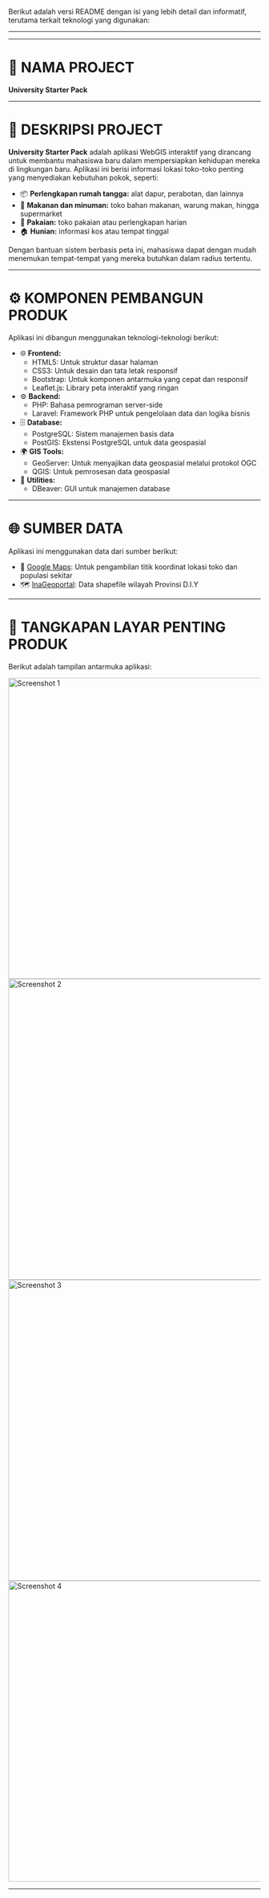 Berikut adalah versi README dengan isi yang lebih detail dan informatif, terutama terkait teknologi yang digunakan:  

---

<hr>  

<h1>📌 NAMA PROJECT</h1>  
<p><strong>University Starter Pack</strong></p>  

<hr>  

<h1>📖 DESKRIPSI PROJECT</h1>  
<p>
<strong>University Starter Pack</strong> adalah aplikasi WebGIS interaktif yang dirancang untuk membantu mahasiswa baru dalam mempersiapkan kehidupan mereka di lingkungan baru.  
Aplikasi ini berisi informasi lokasi toko-toko penting yang menyediakan kebutuhan pokok, seperti:  
<ul>
  <li>📦 <strong>Perlengkapan rumah tangga:</strong> alat dapur, perabotan, dan lainnya</li>
  <li>🍴 <strong>Makanan dan minuman:</strong> toko bahan makanan, warung makan, hingga supermarket</li>
  <li>👕 <strong>Pakaian:</strong> toko pakaian atau perlengkapan harian</li>
  <li>🏠 <strong>Hunian:</strong> informasi kos atau tempat tinggal</li>
</ul>  
Dengan bantuan sistem berbasis peta ini, mahasiswa dapat dengan mudah menemukan tempat-tempat yang mereka butuhkan dalam radius tertentu.  
</p>  

<hr>  

<h1>⚙️ KOMPONEN PEMBANGUN PRODUK</h1>  
<p>Aplikasi ini dibangun menggunakan teknologi-teknologi berikut:</p>  
<ul>  
  <li>🌐 <strong>Frontend:</strong>  
    <ul>
      <li>HTML5: Untuk struktur dasar halaman</li>
      <li>CSS3: Untuk desain dan tata letak responsif</li>
      <li>Bootstrap: Untuk komponen antarmuka yang cepat dan responsif</li>
      <li>Leaflet.js: Library peta interaktif yang ringan</li>
    </ul>
  </li>  
  <li>⚙️ <strong>Backend:</strong>  
    <ul>
      <li>PHP: Bahasa pemrograman server-side</li>
      <li>Laravel: Framework PHP untuk pengelolaan data dan logika bisnis</li>
    </ul>
  </li>  
  <li>🗄️ <strong>Database:</strong>  
    <ul>
      <li>PostgreSQL: Sistem manajemen basis data</li>
      <li>PostGIS: Ekstensi PostgreSQL untuk data geospasial</li>
    </ul>
  </li>  
  <li>🌍 <strong>GIS Tools:</strong>  
    <ul>
      <li>GeoServer: Untuk menyajikan data geospasial melalui protokol OGC</li>
      <li>QGIS: Untuk pemrosesan data geospasial</li>
    </ul>
  </li>  
  <li>🔧 <strong>Utilities:</strong>  
    <ul>
      <li>DBeaver: GUI untuk manajemen database</li>
    </ul>
  </li>  
</ul>  

<hr>  

<h1>🌐 SUMBER DATA</h1>  
<p>Aplikasi ini menggunakan data dari sumber berikut:</p>  
<ul>  
  <li>📍 <a href="https://www.google.com/maps/@-7.7651543,110.3666396,15z?entry=ttu" target="_blank">Google Maps</a>: Untuk pengambilan titik koordinat lokasi toko dan populasi sekitar</li>  
  <li>🗺️ <a href="https://tanahair.indonesia.go.id/portal-web" target="_blank">InaGeoportal</a>: Data shapefile wilayah Provinsi D.I.Y</li>  
</ul>  

<hr>  

<h1>📸 TANGKAPAN LAYAR PENTING PRODUK</h1>  
<p>Berikut adalah tampilan antarmuka aplikasi:</p>  

<img src="https://github.com/liviastags/University-Starter-Pack/assets/142877005/5ad85fe3-e716-458e-915a-5872be4ca946" alt="Screenshot 1" width="600">  

<img src="https://github.com/liviastags/University-Starter-Pack/assets/142877005/c80f595a-8f3a-4e93-83db-dc871f74e03a" alt="Screenshot 2" width="600">  

<img src="https://github.com/user-attachments/assets/34e20021-76d8-4505-b94a-9584355f8a22" alt="Screenshot 3" width="600">  

<img src="https://github.com/user-attachments/assets/c54eda71-902f-413a-86f4-e6b10e36d721" alt="Screenshot 4" width="600">  


---
